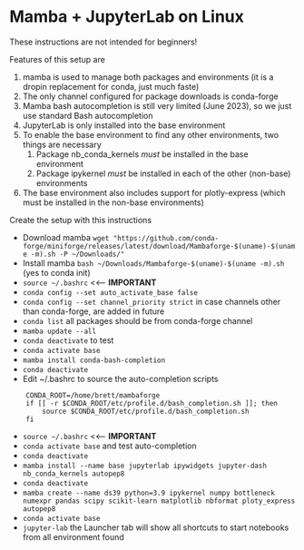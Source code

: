 # Mamba + JupyterLab on Linux
These instructions are not intended for beginners! 

Features of this setup are
1. mamba is used to manage both packages and environments (it is a dropin replacement for conda, just much faste)
1. The only channel configured for package downloads is conda-forge
1. Mamba bash autocompletion is still very limited (June 2023), so we just use standard Bash autocompletion
1. JupyterLab is only installed into the base environment
1. To enable the base environment to find any other environments, two things are necessary
    1. Package nb_conda_kernels *must* be installed in the base environment
    1. Package ipykernel *must* be installed in each of the other (non-base) environments
1. The base environment also includes support for plotly-express (which must be installed in the non-base environments)

Create the setup with this instructions
* Download mamba `wget "https://github.com/conda-forge/miniforge/releases/latest/download/Mambaforge-$(uname)-$(uname -m).sh -P ~/Downloads/"`
* Install mamba `bash ~/Downloads/Mambaforge-$(uname)-$(uname -m).sh` (yes to conda init)
* `source ~/.bashrc` <<-- **IMPORTANT**
* `conda config --set auto_activate_base false`
* `conda config --set channel_priority strict` in case channels other than conda-forge, are added in future
* `conda list` all packages should be from conda-forge channel
* `mamba update --all`
* `conda deactivate` to test
* `conda activate base`
* `mamba install conda-bash-completion`
* `conda deactivate`
* Edit ~/.bashrc to source the auto-completion scripts
```
    CONDA_ROOT=/home/brett/mambaforge
    if [[ -r $CONDA_ROOT/etc/profile.d/bash_completion.sh ]]; then
        source $CONDA_ROOT/etc/profile.d/bash_completion.sh
    fi
```
* `source ~/.bashrc` <<-- **IMPORTANT**
* `conda activate base` and test <TAB><TAB> auto-completion
* `conda deactivate`
* `mamba install --name base jupyterlab ipywidgets jupyter-dash nb_conda_kernels autopep8`
* `conda deactivate`
* `mamba create --name ds39 python=3.9 ipykernel numpy bottleneck numexpr pandas scipy scikit-learn matplotlib nbformat ploty_express autopep8`
* `conda activate base`
* `jupyter-lab` the Launcher tab will show all shortcuts to start notebooks from all environment found
